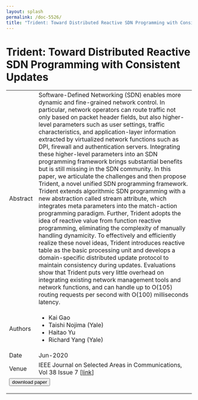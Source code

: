 ```yaml
---
layout: splash
permalink: /doc-5526/
title: "Trident: Toward Distributed Reactive SDN Programming with Consistent Updates"
---
```


# Trident: Toward Distributed Reactive SDN Programming with Consistent Updates

<table>
    <tbody>
    <tr>
        <td>Abstract</td>
        <td>Software-Defined Networking (SDN) enables more dynamic and fine-grained network control. In particular, network operators can route traffic not only based on packet header fields, but also higher-level parameters such as user settings, traffic characteristics, and application-layer information extracted by virtualized network functions such as DPI, firewall and authentication servers. Integrating these higher-level parameters into an SDN programming framework brings substantial benefits but is still missing in the SDN community. In this paper, we articulate the challenges and then propose Trident, a novel unified SDN programming framework. Trident extends algorithmic SDN programming with a new abstraction called stream attribute, which integrates meta parameters into the match-action programming paradigm. Further, Trident adopts the idea of reactive value from function reactive programming, eliminating the complexity of manually handling dynamicity. To effectively and efficiently realize these novel ideas, Trident introduces reactive table as the basic processing unit and develops a domain-specific distributed update protocol to maintain consistency during updates. Evaluations show that Trident puts very little overhead on integrating existing network management tools and network functions, and can handle up to O(105) routing requests per second with O(100) milliseconds latency.</td>
    </tr>
    <tr>
        <td>Authors</td>
        <td>
            <ul>
                <li>Kai Gao</li>
                <li>Taishi Nojima (Yale)</li>
                <li>Haitao Yu</li>
                <li>Richard Yang (Yale)</li>
            </ul>
        </td>
    </tr>
    <tr>
        <td>Date</td>
        <td>Jun-2020</td>
    </tr>
    <tr>
        <td>Venue</td>
        <td>IEEE Journal on Selected Areas in Communications, Vol 38 Issue 7 [<a href="https://ieeexplore.ieee.org/document/9107221">link</a>]</td>
    </tr>
        <tr>
            <td colspan="2">
                <form method="get" action="https://ieeexplore.ieee.org/document/9107221">
                    <button type="submit">download paper</button>
                </form>
            </td>
        </tr>
    </tbody>
</table>
